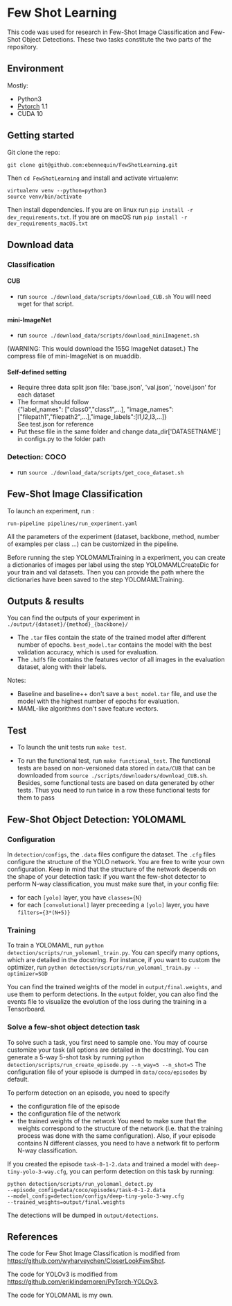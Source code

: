 # Few Shot Learning
This code was used for research in Few-Shot Image Classification and Few-Shot Object Detections.
These two tasks constitute the two parts of the repository.

## Environment
Mostly:
 - Python3
 - [Pytorch](http://pytorch.org/) 1.1
 - CUDA 10

## Getting started

Git clone the repo:

```
git clone git@github.com:ebennequin/FewShotLearning.git
```

Then `cd FewShotLearning` and install and activate virtualenv:

```
virtualenv venv --python=python3
source venv/bin/activate
```

Then install dependencies. If you are on linux run `pip install -r dev_requirements.txt`. If you are on macOS
run `pip install -r dev_requirements_macOS.txt`

## Download data

### Classification

#### CUB
* run `source ./download_data/scripts/download_CUB.sh`
You will need wget for that script.

#### mini-ImageNet
* run `source ./download_data/scripts/download_miniImagenet.sh`

(WARNING: This would download the 155G ImageNet dataset.) The compress file of mini-ImageNet is on muaddib.

#### Self-defined setting
* Require three data split json file: 'base.json', 'val.json', 'novel.json' for each dataset  
* The format should follow   
{"label_names": ["class0","class1",...], "image_names": ["filepath1","filepath2",...],"image_labels":[l1,l2,l3,...]}  
See test.json for reference
* Put these file in the same folder and change data_dir['DATASETNAME'] in configs.py to the folder path  

### Detection: COCO

 - run `source ./download_data/scripts/get_coco_dataset.sh`

## Few-Shot Image Classification
To launch an experiment, run :
```
run-pipeline pipelines/run_experiment.yaml 
```
All the parameters of the experiment (dataset, backbone, method, number of examples per class ...) can be customized in the pipeline.

Before running the step YOLOMAMLTraining in a experiment, you can create a dictionaries of images per label using the step
YOLOMAMLCreateDic for your train and val datasets. Then you can provide the path where the dictionaries have been saved to the step
YOLOMAMLTraining.

## Outputs \& results
You can find the outputs of your experiment in `./output/{dataset}/{method}_{backbone}/`
- The `.tar` files contain the state of the trained model after different number of epochs. `best_model.tar` contains the model with the best validation accuracy, which is used for evaluation.
- The `.hdf5` file contains the features vector of all images in the evaluation dataset, along with their labels.

Notes:
- Baseline and baseline++ don't save a `best_model.tar` file, and use the model with the highest number of epochs for evaluation.
- MAML-like algorithms don't save feature vectors.

## Test
- To launch the unit tests run `make test`.

- To run the functional test, run `make functional_test`. The functional tests are based on non-versioned data stored
in `data/CUB` that can be downloaded from `source ./scripts/downloaders/download_CUB.sh`. Besides, some functional
tests are based on data generated by other tests. Thus you need to run twice in a row these functional tests for them
to pass
 
 
## Few-Shot Object Detection: YOLOMAML

### Configuration
In `detection/configs`, the `.data` files configure the dataset.
The `.cfg` files configure the structure of the YOLO network.
You are free to write your own configuration.
Keep in mind that the structure of the network depends on the shape of your detection task:
if you want the few-shot detector to perform N-way classification, you must make sure that, in your config file:
 - for each `[yolo]` layer, you have `classes={N}`
 - for each `[convolutional]` layer preceeding a `[yolo]` layer, you have `filters={3*(N+5)}`

### Training
To train a YOLOMAML, run `python detection/scripts/run_yolomaml_train.py`.
You can specify many options, which are detailed in the docstring.
For instance, if you want to custom the optimizer, run `python detection/scripts/run_yolomaml_train.py --optimizer=SGD`

You can find the trained weights of the model in `output/final.weights`, and use them to perform detections.
In the `output` folder, you can also find the events file to visualize the evolution of the loss during the training
in a Tensorboard.

### Solve a few-shot object detection task
To solve such a task, you first need to sample one.
You may of course customize your task (all options are detailed in the docstring).
You can generate a 5-way 5-shot task by running `python detection/scripts/run_create_episode.py --n_way=5 --n_shot=5`
The configuration file of your episode is dumped in `data/coco/episodes` by default.

To perform detection on an episode, you need to specify
 - the configuration file of the episode
 - the configuration file of the network
 - the trained weights of the network
You need to make sure that the weights correspond to the structure of the network 
(i.e. that the training process was done with the same configuration).
Also, if your episode contains N different classes, you need to have a network fit to perform N-way classification.

If you created the episode `task-0-1-2.data` and trained a model with `deep-tiny-yolo-3-way.cfg`,
you can perform detection on this task by running:

```
python detection/scripts/run_yolomaml_detect.py 
--episode_config=data/coco/episodes/task-0-1-2.data 
--model_config=detection/configs/deep-tiny-yolo-3-way.cfg 
--trained_weights=output/final.weights
```

The detections will be dumped in `output/detections`.

## References
The code for Few Shot Image Classification is modified from https://github.com/wyharveychen/CloserLookFewShot.

The code for YOLOv3 is modified from https://github.com/eriklindernoren/PyTorch-YOLOv3.

The code for YOLOMAML is my own.
